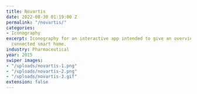 ```yaml
---
title: Novartis
date: 2022-08-30 01:19:00 Z
permalink: "/novartis/"
categories:
- Iconography
excerpt: Iconography for an interactive app intended to give an overview of a fully
  connected smart home.
industry: Pharmaceutical
year: 2015
swiper images:
- "/uploads/novartis-1.png"
- "/uploads/novartis-2.png"
- "/uploads/novartis-3.gif"
extension: false
---
```


